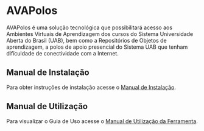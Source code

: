 # AVAPolos
AVAPolos é uma solução tecnológica que possibilitará acesso aos Ambientes Virtuais de Aprendizagem dos cursos do Sistema Universidade Aberta do Brasil (UAB), bem como a Repositórios de Objetos de aprendizagem, a polos de apoio presencial do Sistema UAB que tenham difículdade de conectividade com a Internet.

 ## Manual de Instalação

Para obter instruções de instalação acesse o [Manual de Instalação](https://github.com/C3FURG/AVAPolos/wiki/Procedimentos-de-Instala%C3%A7%C3%A3o-e-Desinstala%C3%A7%C3%A3o). 

## Manual de Utilização 

Para visualizar o Guia de Uso acesse o [Manual de Utilização da Ferramenta](https://github.com/C3FURG/AVAPolos/wiki/Utiliza%C3%A7%C3%A3o-da-Ferramenta). 
